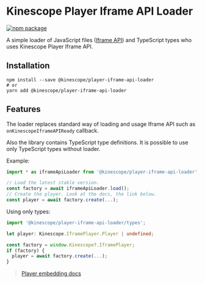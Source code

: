 # Kinescope Player Iframe API Loader

[![npm package](https://img.shields.io/npm/v/@kinescope/player-iframe-api-loader.svg?style=flat-square)](https://www.npmjs.org/package/@kinescope/player-iframe-api-loader)

A simple loader of JavaScript files ([Iframe API](https://docs.kinescope.io/player/latest/)) and TypeScript types who uses Kinescope Player Iframe API.

## Installation

```shell
npm install --save @kinescope/player-iframe-api-loader
# or
yarn add @kinescope/player-iframe-api-loader
```

## Features

The loader replaces standard way of loading and usage Iframe API such as `onKinescopeIframeAPIReady` callback.

Also the library contains TypeScript type definitions. It is possible to use only TypeScript types without loader.

Example:

```ts
import * as iframeApiLoader from '@kinescope/player-iframe-api-loader';

// Load the latest stable version.
const factory = await iframeApiLoader.load();
// Create the player. Look at the docs, the link below.
const player = await factory.create(...);

```

Using only types:

```ts
import '@kinescope/player-iframe-api-loader/types';

let player: Kinescope.IframePlayer.Player | undefined;

const factory = window.Kinescope?.IframePlayer;
if (factory) {
  player = await factory.create(...);
}

```

> [Player embedding docs](https://docs.kinescope.io/player/latest/iframe/IframePlayerFactory.html#create)
